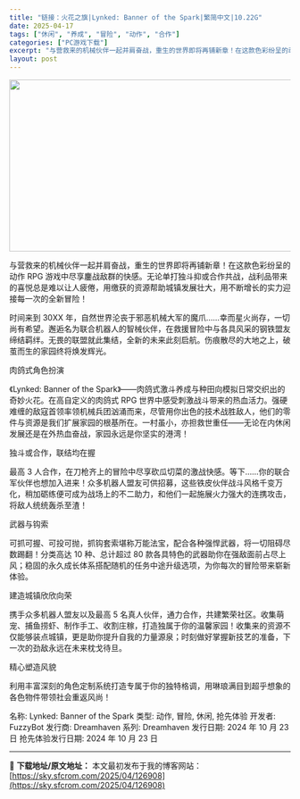 ```yaml
---
title: "链接：火花之旗|Lynked: Banner of the Spark|繁简中文|10.22G"
date: 2025-04-17
tags: ["休闲", "养成", "冒险", "动作", "合作"]
categories: ["PC游戏下载"]
excerpt: "与营救来的机械伙伴一起并肩奋战，重生的世界即将再铺新章！在这款色彩纷呈的动作 RPG 游戏中尽享鏖战敌群的快感。无论单打独斗抑或合作共战，战利品带来的喜悦总是难以让人疲倦，用缴获的资源帮助城镇发展壮大，用不断增长的实力迎接每一次的全新冒险！ 时间来到 30XX 年，自然世界沦丧于邪恶机械大军的魔爪…&hellip;"
layout: post
---
```


<img class="aligncenter size-full wp-image-126909" src="https://sky.sfcrom.com/wp-content/uploads/2025/04/2025041711104312.webp" alt="" width="660" height="308" />

与营救来的机械伙伴一起并肩奋战，重生的世界即将再铺新章！在这款色彩纷呈的动作 RPG 游戏中尽享鏖战敌群的快感。无论单打独斗抑或合作共战，战利品带来的喜悦总是难以让人疲倦，用缴获的资源帮助城镇发展壮大，用不断增长的实力迎接每一次的全新冒险！

时间来到 30XX 年，自然世界沦丧于邪恶机械大军的魔爪……幸而星火尚存，一切尚有希望。邂逅名为联合机器人的智械伙伴，在救援冒险中与各具风采的钢铁盟友缔结羁绊。无畏的联盟就此集结，全新的未来此刻启航。伤痕散尽的大地之上，破茧而生的家园终将焕发辉光。

肉鸽式角色扮演

《Lynked: Banner of the Spark》——肉鸽式激斗养成与种田向模拟日常交织出的奇妙火花。在高自定义的肉鸽式 RPG 世界中感受刺激战斗带来的热血活力。强硬难缠的敌寇首领率领机械兵团汹涌而来，尽管用你出色的技术战胜敌人，他们的零件与资源是我们扩展家园的根基所在。一村虽小，亦担救世重任——无论在内休闲发展还是在外热血奋战，家园永远是你坚实的港湾！

独斗或合作，联结均在握

最高 3 人合作，在刀枪齐上的冒险中尽享砍瓜切菜的激战快感。等下……你的联合军伙伴也想加入进来！众多机器人盟友可供招募，这些铁皮伙伴战斗风格千变万化，稍加砺练便可成为战场上的不二助力，和他们一起施展火力强大的连携攻击，将敌人统统轰杀至渣！

武器与钩索

可抓可握、可投可抛，抓钩套索堪称万能法宝，配合各种强悍武器，将一切阻碍尽数踢翻！分类高达 10 种、总计超过 80 款各具特色的武器助你在强敌面前占尽上风；稳固的永久成长体系搭配随机的任务中途升级选项，为你每次的冒险带来崭新体验。

建造城镇欣欣向荣

携手众多机器人盟友以及最高 5 名真人伙伴，通力合作，共建繁荣社区。收集萌宠、捕鱼捞虾、制作手工、收割庄稼，打造独属于你的温馨家园！收集来的资源不仅能够装点城镇，更是助你提升自我的力量源泉；时刻做好掌握新技艺的准备，下一次的劲敌永远在未来枕戈待旦。

精心塑造风貌

利用丰富深刻的角色定制系统打造专属于你的独特格调，用琳琅满目到超乎想象的各色物件带领社会重返风尚！

名称: Lynked: Banner of the Spark
类型: 动作, 冒险, 休闲, 抢先体验
开发者: FuzzyBot
发行商: Dreamhaven
系列: Dreamhaven
发行日期: 2024 年 10 月 23 日
抢先体验发行日期: 2024 年 10 月 23 日

---
📖 **下载地址/原文地址：** 本文最初发布于我的博客网站：[https://sky.sfcrom.com/2025/04/126908](https://sky.sfcrom.com/2025/04/126908)
